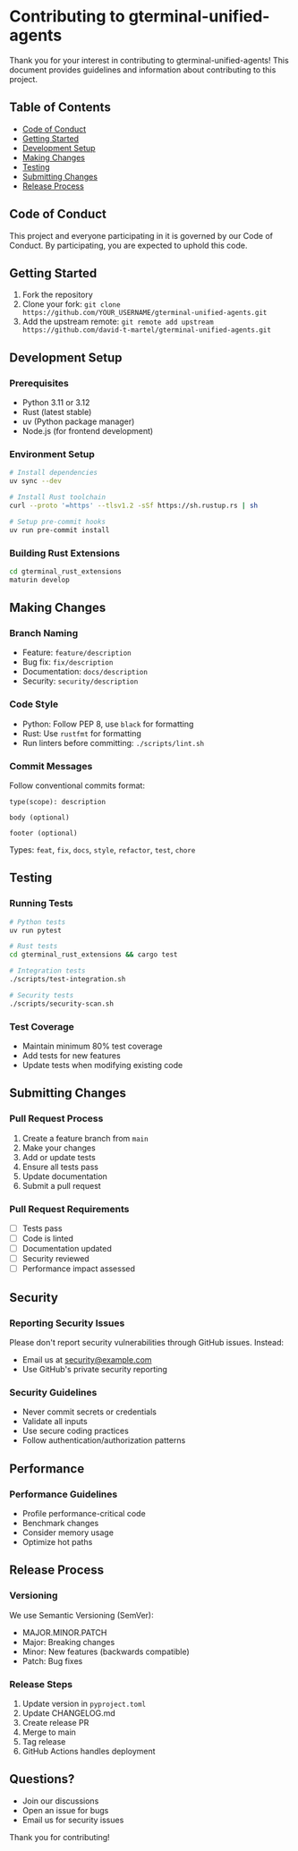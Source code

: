 # Contributing to gterminal-unified-agents

Thank you for your interest in contributing to gterminal-unified-agents! This document provides guidelines and information about contributing to this project.

## Table of Contents

- [Code of Conduct](#code-of-conduct)
- [Getting Started](#getting-started)
- [Development Setup](#development-setup)
- [Making Changes](#making-changes)
- [Testing](#testing)
- [Submitting Changes](#submitting-changes)
- [Release Process](#release-process)

## Code of Conduct

This project and everyone participating in it is governed by our Code of Conduct. By participating, you are expected to uphold this code.

## Getting Started

1. Fork the repository
2. Clone your fork: `git clone https://github.com/YOUR_USERNAME/gterminal-unified-agents.git`
3. Add the upstream remote: `git remote add upstream https://github.com/david-t-martel/gterminal-unified-agents.git`

## Development Setup

### Prerequisites

- Python 3.11 or 3.12
- Rust (latest stable)
- uv (Python package manager)
- Node.js (for frontend development)

### Environment Setup

```bash
# Install dependencies
uv sync --dev

# Install Rust toolchain
curl --proto '=https' --tlsv1.2 -sSf https://sh.rustup.rs | sh

# Setup pre-commit hooks
uv run pre-commit install
```

### Building Rust Extensions

```bash
cd gterminal_rust_extensions
maturin develop
```

## Making Changes

### Branch Naming

- Feature: `feature/description`
- Bug fix: `fix/description`
- Documentation: `docs/description`
- Security: `security/description`

### Code Style

- Python: Follow PEP 8, use `black` for formatting
- Rust: Use `rustfmt` for formatting
- Run linters before committing: `./scripts/lint.sh`

### Commit Messages

Follow conventional commits format:

```
type(scope): description

body (optional)

footer (optional)
```

Types: `feat`, `fix`, `docs`, `style`, `refactor`, `test`, `chore`

## Testing

### Running Tests

```bash
# Python tests
uv run pytest

# Rust tests
cd gterminal_rust_extensions && cargo test

# Integration tests
./scripts/test-integration.sh

# Security tests
./scripts/security-scan.sh
```

### Test Coverage

- Maintain minimum 80% test coverage
- Add tests for new features
- Update tests when modifying existing code

## Submitting Changes

### Pull Request Process

1. Create a feature branch from `main`
2. Make your changes
3. Add or update tests
4. Ensure all tests pass
5. Update documentation
6. Submit a pull request

### Pull Request Requirements

- [ ] Tests pass
- [ ] Code is linted
- [ ] Documentation updated
- [ ] Security reviewed
- [ ] Performance impact assessed

## Security

### Reporting Security Issues

Please don't report security vulnerabilities through GitHub issues. Instead:

- Email us at security@example.com
- Use GitHub's private security reporting

### Security Guidelines

- Never commit secrets or credentials
- Validate all inputs
- Use secure coding practices
- Follow authentication/authorization patterns

## Performance

### Performance Guidelines

- Profile performance-critical code
- Benchmark changes
- Consider memory usage
- Optimize hot paths

## Release Process

### Versioning

We use Semantic Versioning (SemVer):

- MAJOR.MINOR.PATCH
- Major: Breaking changes
- Minor: New features (backwards compatible)
- Patch: Bug fixes

### Release Steps

1. Update version in `pyproject.toml`
2. Update CHANGELOG.md
3. Create release PR
4. Merge to main
5. Tag release
6. GitHub Actions handles deployment

## Questions?

- Join our discussions
- Open an issue for bugs
- Email us for security issues

Thank you for contributing!
